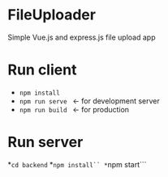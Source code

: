 # FileUploader
Simple Vue.js and express.js file upload app

# Run client
* ```npm install```
* ```npm run serve ``` <- for development server
* ```npm run build ``` <- for production

# Run server
*```cd backend```
*```npm install``
*```npm start```
